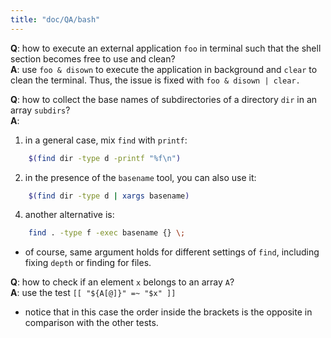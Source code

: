 ```yaml
---
title: "doc/QA/bash"
---
```


**Q**: how to execute an external application `foo` in terminal such that the shell section becomes free to
use and clean?<br>
**A**: use `foo & disown` to execute the application in background and `clear` to clean the terminal. Thus,
the issue is fixed with `foo & disown | clear.`


**Q**: how to collect the base names of subdirectories of a directory `dir` in an array `subdirs`?<br>
**A**: 

1. in a general case, mix `find` with `printf`:
```bash
    $(find dir -type d -printf "%f\n")
```
2. in the presence of the `basename` tool, you can also use it: 
```bash
    $(find dir -type d | xargs basename)
```
4. another alternative is:
```bash
    find . -type f -exec basename {} \;
```
*  of course, same argument holds for different settings of `find`, including fixing `depth` or finding for files.
    

**Q**: how to check if an element `x` belongs to an array `A`?<br>
**A**: use the test `[[ "${A[@]}" =~ "$x" ]]`

* notice that in this case the order inside the brackets is the opposite in comparison with the other tests. 
 
